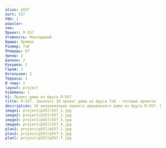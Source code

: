 ```yaml
---
alias: p557
Sort: 557
FBX: 1
popular: 
new: 
Проект: П-557
Этажность: Мансардный
Крыша: Прямая
Размер: 7х8
Площадь: 87
Эркер: 2
Балкон: 2
Кукушка: 2
Гараж: 2
Котельная: 2
Терраса: 1
В чашу: 2
layout: project
hidemenu: 1
h1: Проект дома из бруса П-557
title: П-557. Заказать 3d проект дома из бруса 7х8 - готовые проекты
description: 3d визуализация проекта деревянного дома из бруса П-557. Площадь 87 м2, размер 7х8. Вы можете внести любые изменения в проект.
image1: project/p557/557_1.jpg
image2: project/p557/557_2.jpg
image3: project/p557/557_3.jpg
image4: project/p557/557_4.jpg
plan1: project/p557/p557-1.jpg
plan2: project/p557/p557-2.jpg
planl: project/p557/p557-f.jpg
---
```

